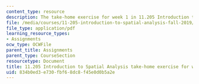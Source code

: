 ```yaml
---
content_type: resource
description: The take-home exercise for week 1 in 11.205 Introduction to Spatial Analysis.
file: /media/courses/11-205-introduction-to-spatial-analysis-fall-2019/834b0ed3e730fbf68dc8f45e0d0b5a2e_11.205f19_week_1_takehome.pdf
file_type: application/pdf
learning_resource_types:
- Assignments
ocw_type: OCWFile
parent_title: Assignments
parent_type: CourseSection
resourcetype: Document
title: 11.205 Introduction to Spatial Analysis take-home exercise for week 1
uid: 834b0ed3-e730-fbf6-8dc8-f45e0d0b5a2e
---
```

